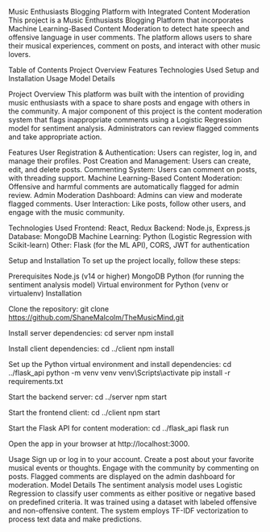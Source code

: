 Music Enthusiasts Blogging Platform with Integrated Content Moderation
This project is a Music Enthusiasts Blogging Platform that incorporates Machine Learning-Based Content Moderation to detect hate speech and offensive language in user comments. The platform allows users to share their musical experiences, comment on posts, and interact with other music lovers.

Table of Contents
Project Overview
Features
Technologies Used
Setup and Installation
Usage
Model Details

Project Overview
This platform was built with the intention of providing music enthusiasts with a space to share posts and engage with others in the community. A major component of this project is the content moderation system that flags inappropriate comments using a Logistic Regression model for sentiment analysis. Administrators can review flagged comments and take appropriate action.

Features
User Registration & Authentication: Users can register, log in, and manage their profiles.
Post Creation and Management: Users can create, edit, and delete posts.
Commenting System: Users can comment on posts, with threading support.
Machine Learning-Based Content Moderation: Offensive and harmful comments are automatically flagged for admin review.
Admin Moderation Dashboard: Admins can view and moderate flagged comments.
User Interaction: Like posts, follow other users, and engage with the music community.

Technologies Used
Frontend: React, Redux
Backend: Node.js, Express.js
Database: MongoDB
Machine Learning: Python (Logistic Regression with Scikit-learn)
Other: Flask (for the ML API), CORS, JWT for authentication

Setup and Installation
To set up the project locally, follow these steps:

Prerequisites
Node.js (v14 or higher)
MongoDB
Python (for running the sentiment analysis model)
Virtual environment for Python (venv or virtualenv)
Installation

Clone the repository:
git clone https://github.com/ShaneMalcolm/TheMusicMind.git

Install server dependencies:
cd server
npm install

Install client dependencies:
cd ../client
npm install

Set up the Python virtual environment and install dependencies:
cd ../flask_api
python -m venv venv
venv\Scripts\activate
pip install -r requirements.txt

Start the backend server:
cd ../server
npm start

Start the frontend client:
cd ../client
npm start

Start the Flask API for content moderation:
cd ../flask_api
flask run

Open the app in your browser at http://localhost:3000.

Usage
Sign up or log in to your account.
Create a post about your favorite musical events or thoughts.
Engage with the community by commenting on posts.
Flagged comments are displayed on the admin dashboard for moderation.
Model Details
The sentiment analysis model uses Logistic Regression to classify user comments as either positive or negative based on predefined criteria. It was trained using a dataset with labeled offensive and non-offensive content. The system employs TF-IDF vectorization to process text data and make predictions.

